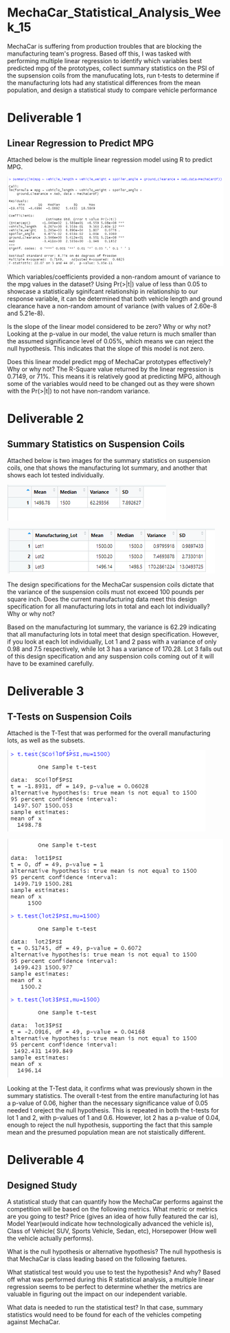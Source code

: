 # MechaCar_Statistical_Analysis_Week_15
MechaCar is suffering from production troubles that are blocking the manufacturing team's progress. Based off this, I was tasked with
performing multiple linear regression to identify which variables best predicted mpg of the prototypes, collect summary statistics on the 
PSI of the supsension coils from the manufucating lots, run t-tests to determine if the manufacturing lots had any statistical differences
from the mean population, and design a statistical study to compare vehicle performance 
# Deliverable 1
## Linear Regression to Predict MPG
Attached below is the multiple linear regression model using R to predict MPG. 

![MechaCar Part 1 Summary](https://github.com/swlim314/MechaCar_Statistical_Analysis_Week_15/blob/01909cc30e35c9cb1afb9177da6be2c9b577ad81/MechaCar%20Part%201%20Summary.png)

Which variables/coefficients provided a non-random amount of variance to the mpg values in the dataset?
Using  Pr(>|t|) value of less than 0.05 to showcase a statistically sginifcant relationship in relationship to our response variable,
it can be determined that both vehicle length and ground clearance have a non-random amount of variance (with values of 2.60e-8 and 5.21e-8).

Is the slope of the linear model considered to be zero? Why or why not? Looking at the p-value in our model, the value return is much
smaller than the assumed significance level of 0.05%, which means we can reject the null hypothesis. This indicates that the slope of this
model is not zero.

Does this linear model predict mpg of MechaCar prototypes effectively? Why or why not?
The R-Square value returned by the linear regression is 0.7149, or 71%. This means it is relatively good at predicting MPG, although some
of the variables would need to be changed out as they were shown with the Pr(>|t|) to not have non-random variance.
# Deliverable 2
## Summary Statistics on Suspension Coils
Attached below is two images for the summary statistics on suspension coils, one that shows the manufacturing lot summary, and another 
that shows each lot tested individually.

![Total Summary](https://github.com/swlim314/MechaCar_Statistical_Analysis_Week_15/blob/01909cc30e35c9cb1afb9177da6be2c9b577ad81/Total%20Summary.png)

![Lot Summary](https://github.com/swlim314/MechaCar_Statistical_Analysis_Week_15/blob/01909cc30e35c9cb1afb9177da6be2c9b577ad81/Lot%20Summary.png)

The design specifications for the MechaCar suspension coils dictate that the variance of the suspension coils must not exceed 100 pounds per square inch. Does the current manufacturing data meet this design specification for all manufacturing lots in total and each lot individually? Why or why not?

Based on the manufacturing lot summary, the variance is 62.29 indicating that all manufacturing lots in total meet that design
specification. However, if you look at each lot individually, Lot 1 and 2 pass with a variance of only 0.98 and 7.5 respectively, while
lot 3 has a variance of 170.28. Lot 3 falls out of this design specification and any suspension coils coming out of it will have to be 
examined carefully.

# Deliverable 3
## T-Tests on Suspension Coils
Attached is the T-Test that was performed for the overall manufacturing lots, as well as the subsets.

![T-Test](https://github.com/swlim314/MechaCar_Statistical_Analysis_Week_15/blob/01909cc30e35c9cb1afb9177da6be2c9b577ad81/T-Test.png)

![T-Test Subsets](https://github.com/swlim314/MechaCar_Statistical_Analysis_Week_15/blob/01909cc30e35c9cb1afb9177da6be2c9b577ad81/T-Test%20Subsets.png)

Looking at the T-Test data, it confirms what was previously shown in the summary statistics. The overall t-test from the entire
manufacturing lot has a p-value of 0.06, higher than the necessary significance value of 0.05 needed t oreject the null hypothesis.
This is repeated in both the t-tests for lot 1 and 2, with p-values of 1 and 0.6. However, lot 2 has a p-value of 0.04, enough to
reject the null hypothesis, supporting the fact that this sample  mean and the presumed population mean are not staistically different.

# Deliverable 4
## Designed Study
A statistical study that can quantify how the MechaCar performs against the competition will be based on the following metrics.
What metric or metrics are you going to test? Price (gives an idea of how fully featured the car is), Model Year(would indicate how
technologically advanced the vehicle is), Class of Vehicle( SUV, Sports Vehicle, Sedan, etc), Horsepower (How well the vehicle
actually performs).

What is the null hypothesis or alternative hypothesis? The null hypothesis is that MechaCar is class leading based on the following 
faetures.

What statistical test would you use to test the hypothesis? And why? Based off what was performed during this R statistical analysis,
a multiple linear regression seems to be perfect to determine whether the metrics are valuable in figuring out the impact on our
independent variable.

What data is needed to run the statistical test? In that case, summary statistics would need to be found for each of the vehicles
competing against MechaCar.

